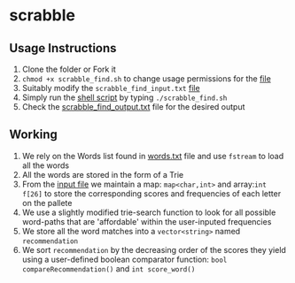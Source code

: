 # scrabble

## Usage Instructions
1. Clone the folder or Fork it
2. `chmod +x scrabble_find.sh` to change usage permissions for the [file](https://github.com/sahiltshah/scrabble/blob/master/scrabble_find.sh)
3. Suitably modify the `scrabble_find_input.txt` [file](https://github.com/sahiltshah/scrabble/blob/master/scrabble_find_input.txt)
4. Simply run the [shell script](https://github.com/sahiltshah/scrabble/blob/master/scrabble_find.sh) by typing `./scrabble_find.sh`
5. Check the [scrabble_find_output.txt](https://github.com/sahiltshah/scrabble/blob/master/scrabble_find_output.txt) file for the desired output

## Working
1. We rely on the Words list found in [words.txt](https://github.com/sahiltshah/scrabble/blob/master/words.txt) file and use `fstream` to load all the words
2. All the words are stored in the form of a Trie
3. From the [input file](https://github.com/sahiltshah/scrabble/blob/master/scrabble_find_input.txt) we maintain a map: `map<char,int>` and array:`int f[26]` to store the corresponding scores and frequencies of each letter on the pallete
4. We use a slightly modified trie-search function to look for all possible word-paths that are 'affordable' within the user-inputed frequencies
5. We store all the word matches into a `vector<string>` named `recommendation`
6. We sort `recommendation` by the decreasing order of the scores they yield using a user-defined boolean comparator function: `bool compareRecommendation()` and `int score_word()`
